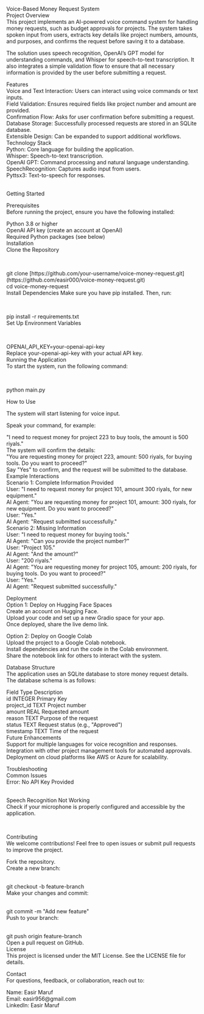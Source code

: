 <p>Voice-Based Money Request System<br />Project Overview<br />This project implements an AI-powered voice command system for handling money requests, such as budget approvals for projects. The system takes spoken input from users, extracts key details like project numbers, amounts, and purposes, and confirms the request before saving it to a database.</p>
<p>The solution uses speech recognition, OpenAI&rsquo;s GPT model for understanding commands, and Whisper for speech-to-text transcription. It also integrates a simple validation flow to ensure that all necessary information is provided by the user before submitting a request.</p>
<p>Features<br />Voice and Text Interaction: Users can interact using voice commands or text inputs.<br />Field Validation: Ensures required fields like project number and amount are provided.<br />Confirmation Flow: Asks for user confirmation before submitting a request.<br />Database Storage: Successfully processed requests are stored in an SQLite database.<br />Extensible Design: Can be expanded to support additional workflows.<br />Technology Stack<br />Python: Core language for building the application.<br />Whisper: Speech-to-text transcription.<br />OpenAI GPT: Command processing and natural language understanding.<br />SpeechRecognition: Captures audio input from users.<br />Pyttsx3: Text-to-speech for responses.</p>
<p><br />Getting Started</p>
<p>Prerequisites<br />Before running the project, ensure you have the following installed:</p>
<p>Python 3.8 or higher<br />OpenAI API key (create an account at OpenAI)<br />Required Python packages (see below)<br />Installation<br />Clone the Repository</p>
<p>&nbsp;</p>
<p>git clone [https://github.com/your-username/voice-money-request.git](https://github.com/easir000/voice-money-request.git)<br />cd voice-money-request<br />Install Dependencies Make sure you have pip installed. Then, run:</p>
<p>&nbsp;</p>
<p>pip install -r requirements.txt<br />Set Up Environment Variables</p>
<p>&nbsp;</p>
<p>OPENAI_API_KEY=your-openai-api-key<br />Replace your-openai-api-key with your actual API key.<br />Running the Application<br />To start the system, run the following command:</p>
<p>&nbsp;</p>
<p>python main.py</p>
<p>How to Use</p>
<p>The system will start listening for voice input.</p>
<p>Speak your command, for example:</p>
<p>"I need to request money for project 223 to buy tools, the amount is 500 riyals."<br />The system will confirm the details:<br />"You are requesting money for project 223, amount: 500 riyals, for buying tools. Do you want to proceed?"<br />Say "Yes" to confirm, and the request will be submitted to the database.<br />Example Interactions<br />Scenario 1: Complete Information Provided<br />User: "I need to request money for project 101, amount 300 riyals, for new equipment."<br />AI Agent: "You are requesting money for project 101, amount: 300 riyals, for new equipment. Do you want to proceed?"<br />User: "Yes."<br />AI Agent: "Request submitted successfully."<br />Scenario 2: Missing Information<br />User: "I need to request money for buying tools."<br />AI Agent: "Can you provide the project number?"<br />User: "Project 105."<br />AI Agent: "And the amount?"<br />User: "200 riyals."<br />AI Agent: "You are requesting money for project 105, amount: 200 riyals, for buying tools. Do you want to proceed?"<br />User: "Yes."<br />AI Agent: "Request submitted successfully."</p>
<p>Deployment<br />Option 1: Deploy on Hugging Face Spaces<br />Create an account on Hugging Face.<br />Upload your code and set up a new Gradio space for your app.<br />Once deployed, share the live demo link.</p>
<p>Option 2: Deploy on Google Colab<br />Upload the project to a Google Colab notebook.<br />Install dependencies and run the code in the Colab environment.<br />Share the notebook link for others to interact with the system.</p>
<p>Database Structure<br />The application uses an SQLite database to store money request details. The database schema is as follows:</p>
<p>Field Type Description<br />id INTEGER Primary Key<br />project_id TEXT Project number<br />amount REAL Requested amount<br />reason TEXT Purpose of the request<br />status TEXT Request status (e.g., "Approved")<br />timestamp TEXT Time of the request<br />Future Enhancements<br />Support for multiple languages for voice recognition and responses.<br />Integration with other project management tools for automated approvals.<br />Deployment on cloud platforms like AWS or Azure for scalability.</p>
<p>Troubleshooting<br />Common Issues<br />Error: No API Key Provided</p>
<p><br />Speech Recognition Not Working<br />Check if your microphone is properly configured and accessible by the application.</p>
<p>&nbsp;</p>
<p>Contributing<br />We welcome contributions! Feel free to open issues or submit pull requests to improve the project.</p>
<p>Fork the repository.<br />Create a new branch:</p>
<p><br />git checkout -b feature-branch<br />Make your changes and commit:</p>
<p><br />git commit -m "Add new feature"<br />Push to your branch:</p>
<p><br />git push origin feature-branch<br />Open a pull request on GitHub.<br />License<br />This project is licensed under the MIT License. See the LICENSE file for details.</p>
<p>Contact<br />For questions, feedback, or collaboration, reach out to:</p>
<p>Name: Easir Maruf<br />Email: easir956@gmail.com<br />LinkedIn: Easir Maruf</p>
